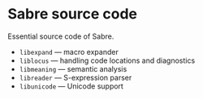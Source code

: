 Sabre source code
=================

Essential source code of Sabre.

- `libexpand` — macro expander
- `liblocus` — handling code locations and diagnostics
- `libmeaning` — semantic analysis
- `libreader` — S-expression parser
- `libunicode` — Unicode support
